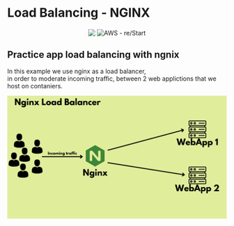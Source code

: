 # Load Balancing - NGINX
<div align="center">
<img src="https://img.shields.io/badge/created--date-22nd%20October-blue" align="center" />
<img src="https://img.shields.io/badge/AWS-re%2FStart-orange" alt="AWS - re/Start" align="center" />
</div>

## Practice app load balancing with ngnix
In this example we use nginx as a load balancer,\
in order to moderate incoming traffic, between 2 web applictions that we host on contaniers.

<div>
<img src=Images/LoadBalancer.png>

